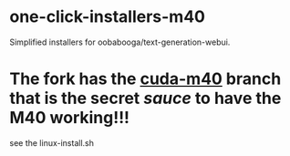 # one-click-installers-m40
Simplified installers for oobabooga/text-generation-webui.

# The fork has the [cuda-m40](https://github.com/danmincu/GPTQ-for-LLaMa-M40/tree/cuda-M40) branch that is the secret *sauce* to have the M40 working!!!
see the linux-install.sh 
